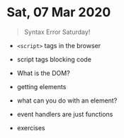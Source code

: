 # Sat, 07 Mar 2020

> Syntax Error Saturday!

- `<script>` tags in the browser
- script tags blocking code

- What is the DOM?
- getting elements
- what can you do with an element?
- event handlers are just functions
- exercises
